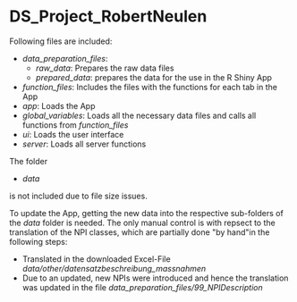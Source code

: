 # DS_Project_RobertNeulen

Following files are included:
* *data_preparation_files*: 
  * *raw_data*: Prepares the raw data files
  * *prepared_data*: prepares the data for the use in the R Shiny App
* *function_files*: Includes the files with the functions for each tab in the App
* *app*: Loads the App
* *global_variables*: Loads all the necessary data files and calls all functions from *function_files*
* *ui*: Loads the user interface
* *server*: Loads all server functions

The folder
* *data*

is not included due to file size issues.

To update the App, getting the new data into the respective sub-folders of the *data* folder is needed. The only manual control is with repsect to the translation of the NPI classes, which are partially done "by hand"in the following steps:
* Translated in the downloaded Excel-File *data/other/datensatzbeschreibung_massnahmen*
* Due to an updated, new NPIs were introduced and hence the translation was updated in the file *data_preparation_files/99_NPIDescription*
